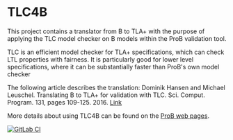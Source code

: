 TLC4B
=====

This project contains a translator from B to TLA+ with the purpose of applying the
TLC model checker on B models within the ProB validation tool.

TLC is an efficient model checker for TLA+ specifications, which can check LTL properties with fairness. It is particularly good for lower level specifications, where it can be substantially faster than ProB's own model checker

The following article describes the translation:
Dominik Hansen and Michael Leuschel.
Translating B to TLA+ for validation with TLC.
Sci. Comput. Program. 131, pages 109-125. 2016.
[Link](https://doi.org/10.1016/j.scico.2016.04.014)

More details about using TLC4B can be found on the [ProB web pages](https://prob.hhu.de/w/index.php?title=TLC).

[![GitLab CI](https://gitlab.cs.uni-duesseldorf.de/general/stups/tlc4b/badges/develop/pipeline.svg)](https://gitlab.cs.uni-duesseldorf.de/general/stups/tlc4b/pipelines)
